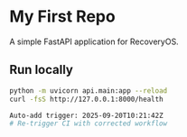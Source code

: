 # My First Repo

A simple FastAPI application for RecoveryOS.

<!-- Test change to verify corrected auto-add workflow -->

## Run locally
```bash
python -m uvicorn api.main:app --reload
curl -fsS http://127.0.0.1:8000/health

Auto-add trigger: 2025-09-20T10:21:42Z
# Re-trigger CI with corrected workflow
